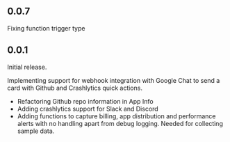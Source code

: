 ## 0.0.7
Fixing function trigger type

## 0.0.1
Initial release.

Implementing support for webhook integration with Google Chat to send a 
card with Github and Crashlytics quick actions.

 - Refactoring Github repo information in App Info
 - Adding crashlytics support for Slack and Discord
 - Adding functions to capture billing, app distribution and performance alerts
   with no handling apart from debug logging. Needed for collecting sample data.
 